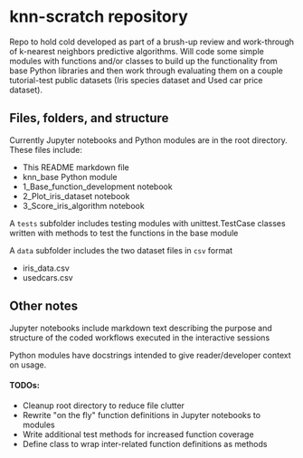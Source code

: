 # knn-scratch repository

Repo to hold cold developed as part of a brush-up review and work-through
of k-nearest neighbors predictive algorithms. Will code some simple modules
with functions and/or classes to build up the functionality from base Python
libraries and then work through evaluating them on a couple tutorial-test
public datasets (Iris species dataset and Used car price dataset).

## Files, folders, and structure

Currently Jupyter notebooks and Python modules are in the root directory. These
files include:

* This README markdown file
* knn_base Python module
* 1_Base_function_development notebook
* 2_Plot_iris_dataset notebook
* 3_Score_iris_algorithm notebook

A `tests` subfolder includes testing modules with unittest.TestCase classes
written with methods to test the functions in the base module

A `data` subfolder includes the two dataset files in `csv` format

* iris_data.csv
* usedcars.csv

## Other notes

Jupyter notebooks include markdown text describing the purpose and structure
of the coded workflows executed in the interactive sessions

Python modules have docstrings intended to give reader/developer context on
usage.

#### TODOs:

* Cleanup root directory to reduce file clutter
* Rewrite "on the fly" function definitions in Jupyter notebooks to modules
* Write additional test methods for increased function coverage
* Define class to wrap inter-related function definitions as methods
